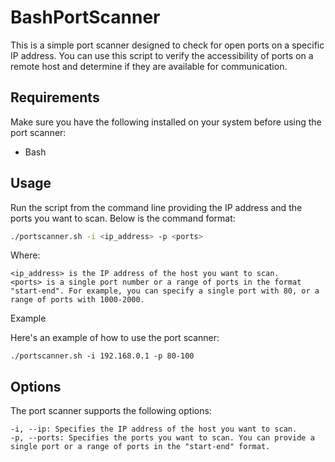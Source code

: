 # BashPortScanner

This is a simple port scanner designed to check for open ports on a specific IP address. You can use this script to verify the accessibility of ports on a remote host and determine if they are available for communication.

## Requirements

Make sure you have the following installed on your system before using the port scanner:

- Bash

## Usage

Run the script from the command line providing the IP address and the ports you want to scan. Below is the command format:

```bash
./portscanner.sh -i <ip_address> -p <ports>
```

Where:

    <ip_address> is the IP address of the host you want to scan.
    <ports> is a single port number or a range of ports in the format "start-end". For example, you can specify a single port with 80, or a range of ports with 1000-2000.

Example

Here's an example of how to use the port scanner:

```
./portscanner.sh -i 192.168.0.1 -p 80-100
```

## Options

The port scanner supports the following options:

    -i, --ip: Specifies the IP address of the host you want to scan.
    -p, --ports: Specifies the ports you want to scan. You can provide a single port or a range of ports in the "start-end" format.
